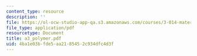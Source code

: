 ```yaml
---
content_type: resource
description: ''
file: https://ol-ocw-studio-app-qa.s3.amazonaws.com/courses/3-014-materials-laboratory-fall-2006/4ba1e03bfde5aa2185452c934dfc4d3f_a3_polymer.pdf
file_type: application/pdf
resourcetype: Document
title: a3_polymer.pdf
uid: 4ba1e03b-fde5-aa21-8545-2c934dfc4d3f
---
```

